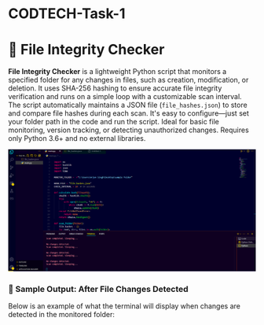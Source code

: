 # CODTECH-Task-1
# 🔐 File Integrity Checker

**File Integrity Checker** is a lightweight Python script that monitors a specified folder for any changes in files, such as creation, modification, or deletion. It uses SHA-256 hashing to ensure accurate file integrity verification and runs on a simple loop with a customizable scan interval. The script automatically maintains a JSON file (`file_hashes.json`) to store and compare file hashes during each scan. It's easy to configure—just set your folder path in the code and run the script. Ideal for basic file monitoring, version tracking, or detecting unauthorized changes. Requires only Python 3.6+ and no external libraries.


![image alt](https://github.com/KaranSingh1102/CODTECH-Task-1/blob/8cc1963640da5ea93adf259301264b12e78cd403/screenshot1.png)


### 🧪 Sample Output: After File Changes Detected

Below is an example of what the terminal will display when changes are detected in the monitored folder:

